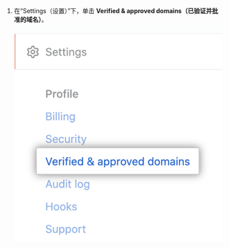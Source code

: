 1. 在“Settings（设置）”下，单击 **Verified & approved domains（已验证并批准的域名）**。 ![“已验证并批准的域名”选项卡](/assets/images/help/enterprises/verified-domains-tab.png)